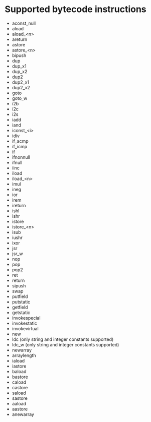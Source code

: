 # Supported bytecode instructions
- aconst_null
- aload
- aload_\<n>
- areturn
- astore
- astore_\<n>
- bipush
- dup
- dup_x1
- dup_x2
- dup2
- dup2_x1
- dup2_x2
- goto
- goto_w
- i2b
- i2c
- i2s
- iadd
- iand
- iconst_\<i>
- idiv
- if_acmp<cond>
- if_icmp<cond>
- if<cond>
- ifnonnull
- ifnull
- iinc
- iload
- iload_\<n>
- imul
- ineg
- ior
- irem
- ireturn
- ishl
- ishr
- istore
- istore_\<n>
- isub
- iushr
- ixor
- jsr
- jsr_w
- nop
- pop
- pop2
- ret
- return
- sipush
- swap
- putfield
- putstatic
- getfield
- getstatic
- invokespecial
- invokestatic
- invokevirtual
- new
- ldc (only string and integer constants supported)
- ldc_w (only string and integer constants supported)
- newarray
- arraylength
- iaload
- iastore
- baload
- bastore
- caload
- castore
- saload
- sastore
- aaload
- aastore
- anewarray
